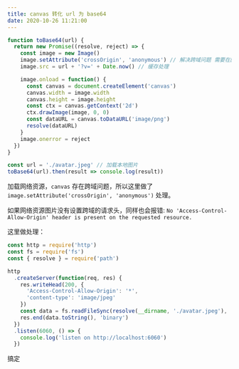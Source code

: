 ```yaml
---
title: canvas 转化 url 为 base64
date: 2020-10-26 11:21:00
---
```


```js
function toBase64(url) {
  return new Promise((resolve, reject) => {
    const image = new Image()
    image.setAttribute('crossOrigin', 'anonymous') // 解决跨域问题 需要在图片资源控制头
    image.src = url + '?v=' + Date.now() // 缓存处理

    image.onload = function() {
      const canvas = document.createElement('canvas')
      canvas.width = image.width
      canvas.height = image.height
      const ctx = canvas.getContext('2d')
      ctx.drawImage(image, 0, 0)
      const dataURL = canvas.toDataURL('image/png')
      resolve(dataURL)
    }
    image.onerror = reject
  })
}

const url = './avatar.jpeg' // 加载本地图片
toBase64(url).then(result => console.log(result))
```

加载网络资源，`canvas` 存在跨域问题，所以这里做了 `image.setAttribute('crossOrigin', 'anonymous')` 处理。

如果网络资源图片没有设置跨域的请求头，同样也会报错: `No 'Access-Control-Allow-Origin' header is present on the requested resource.`

这里做处理：

```js
const http = require('http')
const fs = require('fs')
const { resolve } = require('path')

http
  .createServer(function(req, res) {
    res.writeHead(200, {
      'Access-Control-Allow-Origin': '*',
      'content-type': 'image/jpeg'
    })
    const data = fs.readFileSync(resolve(__dirname, './avatar.jpeg'), 'binary')
    res.end(data.toString(), 'binary')
  })
  .listen(6060, () => {
    console.log('listen on http://localhost:6060')
  })
```

搞定
